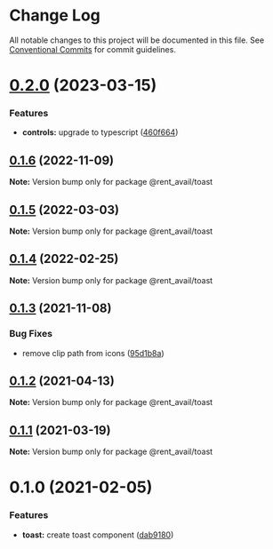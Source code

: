 # Change Log

All notable changes to this project will be documented in this file.
See [Conventional Commits](https://conventionalcommits.org) for commit guidelines.

# [0.2.0](https://github.com/rentalutions/elements/compare/@rent_avail/toast@0.1.5...@rent_avail/toast@0.2.0) (2023-03-15)

### Features

- **controls:** upgrade to typescript ([460f664](https://github.com/rentalutions/elements/commit/460f6642822e6586a9a54fec26fb2c61a0dd7d35))

## [0.1.6](https://github.com/rentalutions/elements/compare/@rent_avail/toast@0.1.5...@rent_avail/toast@0.1.6) (2022-11-09)

**Note:** Version bump only for package @rent_avail/toast

## [0.1.5](https://github.com/rentalutions/elements/compare/@rent_avail/toast@0.1.4...@rent_avail/toast@0.1.5) (2022-03-03)

**Note:** Version bump only for package @rent_avail/toast

## [0.1.4](https://github.com/rentalutions/elements/compare/@rent_avail/toast@0.1.3...@rent_avail/toast@0.1.4) (2022-02-25)

**Note:** Version bump only for package @rent_avail/toast

## [0.1.3](https://github.com/rentalutions/elements/compare/@rent_avail/toast@0.1.2...@rent_avail/toast@0.1.3) (2021-11-08)

### Bug Fixes

- remove clip path from icons ([95d1b8a](https://github.com/rentalutions/elements/commit/95d1b8a2921de6b19ccd69c0a2be03bb5fd03b69))

## [0.1.2](https://github.com/rentalutions/elements/compare/@rent_avail/toast@0.1.1...@rent_avail/toast@0.1.2) (2021-04-13)

**Note:** Version bump only for package @rent_avail/toast

## [0.1.1](https://github.com/rentalutions/elements/compare/@rent_avail/toast@0.1.0...@rent_avail/toast@0.1.1) (2021-03-19)

**Note:** Version bump only for package @rent_avail/toast

# 0.1.0 (2021-02-05)

### Features

- **toast:** create toast component ([dab9180](https://github.com/rentalutions/elements/commit/dab9180fef83b5f857f952610282a8afc1cb021f))
